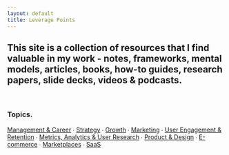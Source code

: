 ```yaml
---
layout: default
title: Leverage Points
---
```


## This site is a collection of resources that I find valuable in my work - notes, frameworks, mental models, articles, books, how-to guides, research papers, slide decks, videos & podcasts.

&nbsp;
&nbsp;
### Topics.

[Management & Career](https://leveragepoints.github.io/management/) ∙ [Strategy](https://leveragepoints.github.io/strategy/) ∙ [Growth](https://leveragepoints.github.io/growth/) ∙ [Marketing](https://leveragepoints.github.io/marketing/) ∙ [User Engagement & Retention](https://leveragepoints.github.io/retention/) ∙ [Metrics, Analytics & User Research](https://leveragepoints.github.io/analytics) ∙ [Product & Design](https://leveragepoints.github.io/product/) ∙ [E-commerce](https://leveragepoints.github.io/ecommerce/) ∙ [Marketplaces](https://leveragepoints.github.io/marketplaces/) ∙ [SaaS](https://leveragepoints.github.io/saas/)
